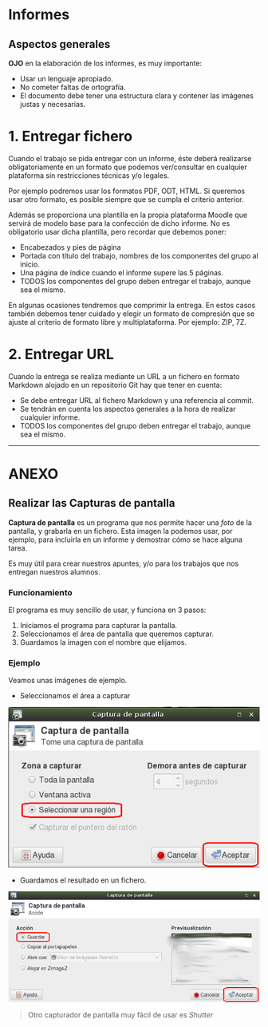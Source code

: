 
# Informes

## Aspectos generales

**OJO** en la elaboración de los informes, es muy importante:
* Usar un lenguaje apropiado.
* No cometer faltas de ortografía.
* El documento debe tener una estructura clara y contener las imágenes justas y necesarias.

# 1. Entregar fichero

Cuando el trabajo se pida entregar con un informe, éste deberá realizarse obligatoriamente en un formato que podemos ver/consultar en cualquier plataforma sin restricciones técnicas y/o legales.

Por ejemplo podremos usar los formatos PDF, ODT, HTML. Si queremos usar otro formato, es posible siempre que se cumpla el criterio anterior.

Además se proporciona una plantilla en la propia plataforma Moodle que servirá de modelo base para la confección de dicho informe. No es obligatorio usar dicha plantilla, pero recordar que debemos poner:
* Encabezados y pies de página
* Portada con título del trabajo, nombres de los componentes del grupo al inicio.
* Una página de índice cuando el informe supere las 5 páginas.
* TODOS los componentes del grupo deben entregar el trabajo, aunque sea el mismo.

En algunas ocasiones tendremos que comprimir la entrega. En estos casos también debemos tener cuidado y elegir un formato de compresión que se ajuste al criterio de formato libre y multiplataforma. Por ejemplo: ZIP, 7Z.

# 2. Entregar URL

Cuando la entrega se realiza mediante un URL a un fichero en formato Markdown alojado en un repositorio Git hay que tener en cuenta:
* Se debe entregar URL al fichero Markdown y una referencia al commit.
* Se tendrán en cuenta los aspectos generales a la hora de realizar cualquier informe.
* TODOS los componentes del grupo deben entregar el trabajo, aunque sea el mismo.

---

# ANEXO

## Realizar las Capturas de pantalla

**Captura de pantalla** es un programa que nos permite hacer una *foto* de
la pantalla, y grabarla en un fichero. Esta imagen la podemos
usar, por ejemplo, para incluirla en un informe y demostrar cómo se hace
alguna tarea.

Es muy útil para crear nuestros apuntes, y/o para los trabajos que nos
entregan nuestros alumnos.

### Funcionamiento

El programa es muy sencillo de usar, y funciona en 3 pasos:

1. Iniciamos el programa para capturar la pantalla.
1. Seleccionamos el área de pantalla que queremos capturar.
1. Guardamos la imagen con el nombre que elijamos.

### Ejemplo

Veamos unas imágenes de ejemplo.
* Seleccionamos el área a capturar

![captura-imagen-seleccion](./images/captura-imagen-seleccion.png)

* Guardamos el resultado en un fichero.

![captura-imagen-guardar](./images/captura-imagen-guardar.png)

> Otro capturador de pantalla muy fácil de usar es *Shutter*
